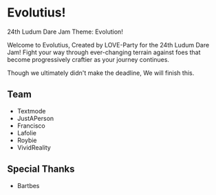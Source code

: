 Evolutius!
===========
24th Ludum Dare Jam Theme: Evolution!

Welcome to Evolutius, Created by LOVE-Party for the 24th Ludum Dare Jam!
Fight your way through ever-changing terrain against foes that become 
progressively craftier as your journey continues.

Though we ultimately didn't make the deadline, We will finish this.


## Team
 * Textmode
 * JustAPerson
 * Francisco
 * Lafolie
 * Roybie
 * VividReality

## Special Thanks
 * Bartbes

